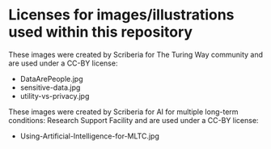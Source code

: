 # Licenses for images/illustrations used within this repository 

These images were created by Scriberia for The Turing Way community and are used under a CC-BY license:
- DataArePeople.jpg
- sensitive-data.jpg
- utility-vs-privacy.jpg

These images were created by Scriberia for AI for multiple long-term conditions: Research Support Facility and are used under a CC-BY license:
- Using-Artificial-Intelligence-for-MLTC.jpg
